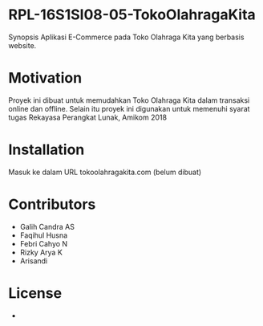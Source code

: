 # RPL-16S1SI08-05-TokoOlahragaKita
Synopsis
Aplikasi E-Commerce pada Toko Olahraga Kita yang berbasis website.

# Motivation
Proyek ini dibuat untuk memudahkan Toko Olahraga Kita dalam transaksi online dan offline.
Selain itu proyek ini digunakan untuk memenuhi syarat tugas Rekayasa Perangkat Lunak, Amikom 2018

# Installation
Masuk ke dalam URL tokoolahragakita.com (belum dibuat)

# Contributors
- Galih Candra AS
- Faqihul Husna
- Febri Cahyo N
- Rizky Arya K
- Arisandi

# License
-
